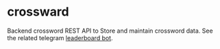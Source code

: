 # crossward
Backend crossword REST API to Store and maintain crossword data. See the related telegram [leaderboard bot](https://github.com/RobertWetzler/CrosswordLeaderboardBot).
